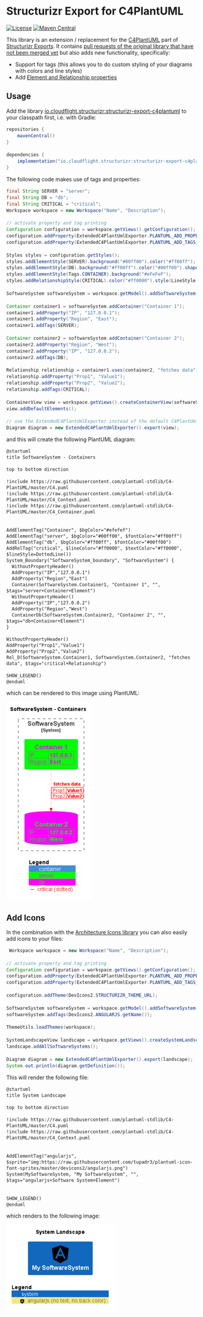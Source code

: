 # Structurizr Export for C4PlantUML

[![License](https://img.shields.io/badge/License-Apache_2.0-green.svg)](https://opensource.org/licenses/Apache-2.0)
[![Maven Central](https://img.shields.io/maven-central/v/io.cloudflight.structurizr/structurizr-export-c4plantuml.svg?label=Maven%20Central)](https://search.maven.org/artifact/io.cloudflight.structurizr/structurizr-export-c4plantuml)


This library is an extension / replacement for the [C4PlantUML](https://github.com/plantuml-stdlib/C4-PlantUML) part of [Structurizr Exports](https://github.com/structurizr/export).
It contains [pull requests of the original library that have not been merged yet](https://github.com/structurizr/export/pulls) but also
adds new functionality, specifically:

* Support for tags (this allows you to do custom styling of your diagrams with colors and line styles)
* Add [Element and Relationship properties](https://github.com/plantuml-stdlib/C4-PlantUML#element-and-relationship-properties)

## Usage

Add the library [io.cloudflight.structurizr:structurizr-export-c4plantuml](https://search.maven.org/artifact/io.cloudflight.structurizr/structurizr-export-c4plantuml) to your classpath first, 
i.e. with Gradle:

````groovy
repositories {
    mavenCentral()
}

dependencies {
    implementation("io.cloudflight.structurizr:structurizr-export-c4plantuml:1.0.0")
}
````

The following code makes use of tags and properties:

````java
final String SERVER = "server";
final String DB = "db";
final String CRITICAL = "critical";
Workspace workspace = new Workspace("Name", "Description");

// activate property and tag printing
Configuration configuration = workspace.getViews().getConfiguration();
configuration.addProperty(ExtendedC4PlantUmlExporter.PLANTUML_ADD_PROPERTIES_PROPERTY, Boolean.TRUE.toString());
configuration.addProperty(ExtendedC4PlantUmlExporter.PLANTUML_ADD_TAGS_PROPERTY, Boolean.TRUE.toString());

Styles styles = configuration.getStyles();
styles.addElementStyle(SERVER).background("#00ff00").color("#ff00ff");
styles.addElementStyle(DB).background("#ff00ff").color("#00ff00").shape(Shape.Cylinder);
styles.addElementStyle(Tags.CONTAINER).background("#eFeFeF");
styles.addRelationshipStyle(CRITICAL).color("#ff0000").style(LineStyle.Dotted);

SoftwareSystem softwareSystem = workspace.getModel().addSoftwareSystem("SoftwareSystem");

Container container1 = softwareSystem.addContainer("Container 1");
container1.addProperty("IP", "127.0.0.1");
container1.addProperty("Region", "East");
container1.addTags(SERVER);

Container container2 = softwareSystem.addContainer("Container 2");
container2.addProperty("Region", "West");
container2.addProperty("IP", "127.0.0.2");
container2.addTags(DB);

Relationship relationship = container1.uses(container2, "fetches data");
relationship.addProperty("Prop1", "Value1");
relationship.addProperty("Prop2", "Value2");
relationship.addTags(CRITICAL);

ContainerView view = workspace.getViews().createContainerView(softwareSystem, "containerView", "");
view.addDefaultElements();

// use the ExtendedC4PlantUmlExporter instead of the default C4PlantUmlExporter
Diagram diagram = new ExtendedC4PlantUmlExporter().export(view);
````

and this will create the following PlantUML diagram:

````puml
@startuml
title SoftwareSystem - Containers

top to bottom direction

!include https://raw.githubusercontent.com/plantuml-stdlib/C4-PlantUML/master/C4.puml
!include https://raw.githubusercontent.com/plantuml-stdlib/C4-PlantUML/master/C4_Context.puml
!include https://raw.githubusercontent.com/plantuml-stdlib/C4-PlantUML/master/C4_Container.puml


AddElementTag("Container", $bgColor="#efefef")
AddElementTag("server", $bgColor="#00ff00", $fontColor="#ff00ff")
AddElementTag("db", $bgColor="#ff00ff", $fontColor="#00ff00")
AddRelTag("critical", $lineColor="#ff0000", $textColor="#ff0000", $lineStyle=DottedLine())
System_Boundary("SoftwareSystem_boundary", "SoftwareSystem") {
  WithoutPropertyHeader()
  AddProperty("IP","127.0.0.1")
  AddProperty("Region","East")
  Container(SoftwareSystem.Container1, "Container 1", "", $tags="server+Container+Element")
  WithoutPropertyHeader()
  AddProperty("IP","127.0.0.2")
  AddProperty("Region","West")
  ContainerDb(SoftwareSystem.Container2, "Container 2", "", $tags="db+Container+Element")
}

WithoutPropertyHeader()
AddProperty("Prop1","Value1")
AddProperty("Prop2","Value2")
Rel_D(SoftwareSystem.Container1, SoftwareSystem.Container2, "fetches data", $tags="critical+Relationship")

SHOW_LEGEND()
@enduml
````

which can be rendered to this image using PlantUML:

![Full Example](/fullExample.png)

## Add Icons

In the combination with the [Architecture Icons library](https://github.com/cloudflightio/architecture-icons) you can also easily
add icons to your files:

````java
 Workspace workspace = new Workspace("Name", "Description");

// activate property and tag printing
Configuration configuration = workspace.getViews().getConfiguration();
configuration.addProperty(ExtendedC4PlantUmlExporter.PLANTUML_ADD_PROPERTIES_PROPERTY, Boolean.TRUE.toString());
configuration.addProperty(ExtendedC4PlantUmlExporter.PLANTUML_ADD_TAGS_PROPERTY, Boolean.TRUE.toString());

configuration.addTheme(DevIcons2.STRUCTURIZR_THEME_URL);

SoftwareSystem softwareSystem = workspace.getModel().addSoftwareSystem("My SoftwareSystem");
softwareSystem.addTags(DevIcons2.ANGULARJS.getName());

ThemeUtils.loadThemes(workspace);

SystemLandscapeView landscape = workspace.getViews().createSystemLandscapeView("landscape", "");
landscape.addAllSoftwareSystems();

Diagram diagram = new ExtendedC4PlantUmlExporter().export(landscape);
System.out.println(diagram.getDefinition());
````

This will render the following file:

````puml
@startuml
title System Landscape

top to bottom direction

!include https://raw.githubusercontent.com/plantuml-stdlib/C4-PlantUML/master/C4.puml
!include https://raw.githubusercontent.com/plantuml-stdlib/C4-PlantUML/master/C4_Context.puml


AddElementTag("angularjs", $sprite="img:https://raw.githubusercontent.com/tupadr3/plantuml-icon-font-sprites/master/devicons2/angularjs.png")
System(MySoftwareSystem, "My SoftwareSystem", "", $tags="angularjs+Software System+Element")


SHOW_LEGEND()
@enduml
````

which renders to the following image:

![Icon Example](/iconExample.png)